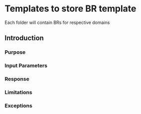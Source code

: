 # Templates to store BR template
Each folder will contain BRs for respective domains
## Introduction

### Purpose

### Input Parameters

### Response

### Limitations

### Exceptions
